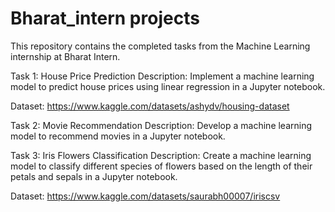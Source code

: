# Bharat_intern projects

This repository contains the completed tasks from the Machine Learning internship at Bharat Intern.

Task 1: House Price Prediction
Description: Implement a machine learning model to predict house prices using linear regression in a Jupyter notebook.

Dataset: https://www.kaggle.com/datasets/ashydv/housing-dataset

Task 2: Movie Recommendation
Description: Develop a machine learning model to recommend movies in a Jupyter notebook.

Task 3: Iris Flowers Classification
Description: Create a machine learning model to classify different species of flowers based on the length of their petals and sepals in a Jupyter notebook.

Dataset: https://www.kaggle.com/datasets/saurabh00007/iriscsv
